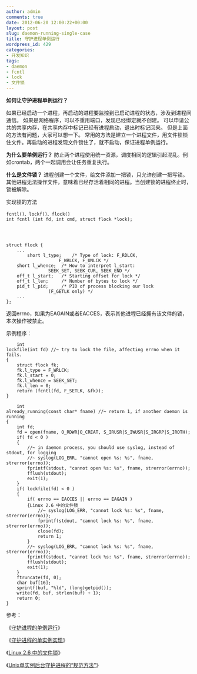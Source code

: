 ```yaml
---
author: admin
comments: true
date: 2012-06-20 12:00:22+00:00
layout: post
slug: daemon-running-single-case
title: 守护进程单例运行
wordpress_id: 429
categories:
- 开发知识
tags:
- daemon
- fcntl
- lock
- 文件锁
---
```


**如何让守护进程单例运行？**

如果已经启动一个进程，再启动的进程要监控到已启动进程的状态，涉及到进程间通信。
如果是网络程序，可以不重用端口，发现已经绑定就不创建。
可以申请公共的共享内存，在共享内存中标记已经有进程启动，退出时标记回来。
但是上面的方法有问题，大家可以想一下。
常用的方法是建立一个进程文件，用文件锁锁住文件。再启动的进程发现文件锁住了，就不启动，保证进程单例运行。

**为什么要单例运行？**
防止两个进程使用统一资源，调度相同的逻辑引起混乱。例如crontab，两个一起调用会让任务重复执行。

<!-- more -->

**什么是文件锁？**
进程创建一个文件，给文件添加一把锁，只允许创建一把写锁。其他进程无法操作文件，意味着已经存活着相同的进程。当创建锁的进程终止时，锁被解除。

实现锁的方法

    
    fcntl()、lockf()、flock()
    int fcntl (int fd, int cmd, struct flock *lock);



    
    struct flock {
    	...
    		short l_type;    /* Type of lock: F_RDLCK,
    				    F_WRLCK, F_UNLCK */
    	short l_whence;  /* How to interpret l_start:
    			    SEEK_SET, SEEK_CUR, SEEK_END */
    	off_t l_start;   /* Starting offset for lock */
    	off_t l_len;     /* Number of bytes to lock */
    	pid_t l_pid;     /* PID of process blocking our lock
    			    (F_GETLK only) */
    	...
    };


返回errno，如果为EAGAIN或者EACCES，表示其他进程已经拥有该文件的锁，本次操作被禁止。

示例程序：

    
    	int
    lockfile(int fd) //~ try to lock the file, affecting errno when it fails.
    {
    	struct flock fk;
    	fk.l_type = F_WRLCK;
    	fk.l_start = 0;
    	fk.l_whence = SEEK_SET;
    	fk.l_len = 0;
    	return (fcntl(fd, F_SETLK, &fk));
    }
    
    	int
    already_running(const char* fname) //~ return 1, if another daemon is running
    {
    	int fd;
    	fd = open(fname, O_RDWR|O_CREAT, S_IRUSR|S_IWUSR|S_IRGRP|S_IROTH);
    	if( fd < 0 )
    	{
    		//~ in daemon process, you should use syslog, instead of stdout, for logging
    		//~ syslog(LOG_ERR, "cannot open %s: %s", fname, strerror(errno));
    		fprintf(stdout, "cannot open %s: %s", fname, strerror(errno));
    		fflush(stdout);
    		exit(1);
    	}
    	if( lockfile(fd) < 0 )
    	{
    		if( errno == EACCES || errno == EAGAIN )
    		{Linux 2.6 中的文件锁
    			//~ syslog(LOG_ERR, "cannot lock %s: %s", fname, strerror(errno));
    			fprintf(stdout, "cannot lock %s: %s", fname, strerror(errno));
    			close(fd);
    			return 1;
    		}
    		//~ syslog(LOG_ERR, "cannot lock %s: %s", fname, strerror(errno));
    		fprintf(stdout, "cannot lock %s: %s", fname, strerror(errno));
    		fflush(stdout);
    		exit(1);
    	}
    	ftruncate(fd, 0);
    	char buf[16];
    	sprintf(buf, "%ld", (long)getpid());
    	write(fd, buf, strlen(buf) + 1);
    	return 0;
    }


参考：

《[守护进程的单例运行](http://www.dutor.net/index.php/2010/09/daemon-process-singleton/)》

《[守护进程的单实例实现](http://hi.baidu.com/xioazhu/blog/item/d4e526a451f184fc9152eee9.html)》

《[Linux 2.6 中的文件锁](http://www.ibm.com/developerworks/cn/linux/l-cn-filelock/index.html)》

《[Unix单实例后台守护进程的“规范方法”](http://apt-blog.net/unix_program_daemonize)》
